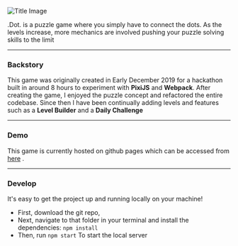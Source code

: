 ![Title Image](https://i.imgur.com/MTPWSKj.png)

.Dot. is a puzzle game where you simply have to connect the dots. As the levels increase, more mechanics are involved pushing your puzzle solving skills to the limit

---
### Backstory
This game was originally created in Early December 2019 for a hackathon built in around 8 hours to experiment with **PixiJS** and **Webpack**. After creating the game, I enjoyed the puzzle concept and refactored the entire codebase. Since then I have been continually adding levels and features such as a **Level Builder** and a **Daily Challenge**

---
### Demo
This game is currently hosted on github pages which can be accessed from [here]([https://porrige51122.github.io/.Dot./](https://porrige51122.github.io/.Dot./)) .
 
 ---
### Develop
It's easy to get the project up and running locally on your machine!

 - First, download the git repo,
 - Next, navigate to that folder in your terminal and install the dependencies:
`npm install`
 - Then, run
`npm start`
To start the local server

